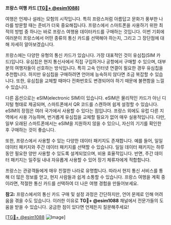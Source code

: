 **프랑스 여행 카드 [[TG💪+ @esim1088](https://t.me/s/esim1088)]**

여행은 언제나 설레는 모험의 시작입니다. 특히 프랑스처럼 아름답고 문화가 풍부한 나라를 방문할 때는 준비가 더욱 중요해집니다. 프랑스에서 스마트폰을 사용하기 위한 최적의 방법 중 하나는 바로 프랑스 여행용 데이터카드를 구매하는 것입니다. 이번 기회에 여러분이 프랑스에서 어떤 종류의 통신 카드를 선택해야 하는지, 그리고 그 장단점에 대해 자세히 알아보겠습니다.

프랑스에는 다양한 유형의 통신 카드가 있습니다. 가장 대표적인 것이 유심칩(SIM 카드)입니다. 유심칩은 현지 통신사에서 직접 구입하거나 공항에서 구매할 수 있으며, 대부분의 여행자들이 선호하는 방식입니다. 특히 고속 인터넷 연결이 필요한 경우 유심칩을 추천합니다. 하지만 유심칩을 구매하려면 언어에 능숙하지 않다면 조금 복잡할 수 있습니다. 또한, 유심칩을 교체할 때마다 전화번호도 변경되어야 하기 때문에 불편함을 느낄 수 있습니다.

다른 옵션으로는 eSIM(electronic SIM)이 있습니다. eSIM은 물리적인 카드가 아닌 디지털 형태로 제공되며, 스마트폰에서 QR 코드를 스캔하여 쉽게 설정할 수 있습니다. eSIM의 장점은 여러 국가에서 사용할 수 있다는 점입니다. 프랑스 외에도 유럽 다른 지역에서 사용 가능하며, 번거롭게 유심칩을 교체할 필요가 없어 매우 실용적입니다. 다만, 일부 오래된 스마트폰에서는 eSIM을 지원하지 않을 수 있으니, 자신의 기기를 확인한 후 구매하는 것이 좋습니다.

또한, 프랑스에서 사용할 수 있는 다양한 데이터 패키지도 존재합니다. 예를 들어, 일일 데이터 패키지와 주간 데이터 패키지를 선택할 수 있습니다. 일일 데이터 패키지는 하루 동안 필요한 양만 사용할 수 있도록 설계되었으며, 비용 효율적입니다. 반면, 주간 데이터 패키지는 일주일 내내 자유롭게 사용할 수 있어 장기 체류자에게 적합합니다.

프랑스는 관광객들에게 매우 친절한 나라로 유명합니다. 따라서 현지 통신 서비스를 통해 더 많은 정보를 얻고, 현지 사람들과 쉽게 소통할 수 있습니다. 프랑스 여행을 계획 중이라면, 적절한 통신 카드를 선택하여 더 나은 여행 경험을 만들어보세요.

**참고:** 프랑스에서의 통신 카드 구매 및 설정 과정은 간단하지만, 언어 문제로 인해 어려움을 겪을 수도 있습니다. 이러한 이유로 **TG💪+ @esim1088** 채널에서 전문가들의 도움을 받을 수 있습니다. 궁금한 점이 있다면 언제든지 질문해주세요!

[[TG💪+ @esim1088](https://t.me/s/esim1088) ![Image](https://i.postimg.cc/Y0z9fWf4/image.png)]